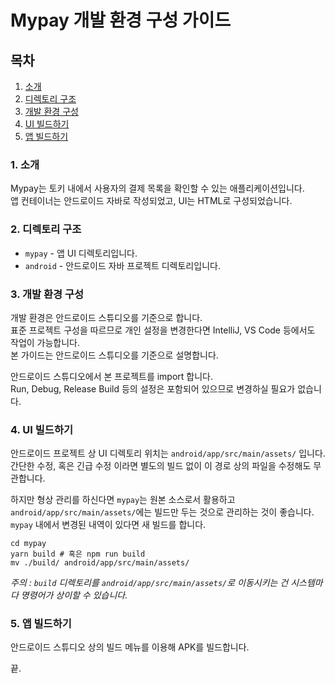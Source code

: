 # Mypay 개발 환경 구성 가이드

## 목차

1. [소개](#1-소개)
2. [디렉토리 구조](#2-디렉토리-구조)
3. [개발 환경 구성](#3-개발-환경-구성)
4. [UI 빌드하기](#4-UI-빌드하기)
5. [앱 빌드하기](#5-앱-빌드하기)

### 1. 소개

Mypay는 토키 내에서 사용자의 결제 목록을 확인할 수 있는 애플리케이션입니다.  
앱 컨테이너는 안드로이드 자바로 작성되었고, UI는 HTML로 구성되었습니다.

### 2. 디렉토리 구조

* `mypay` - 앱 UI 디렉토리입니다.
* `android` - 안드로이드 자바 프로젝트 디렉토리입니다.

### 3. 개발 환경 구성

개발 환경은 안드로이드 스튜디오를 기준으로 합니다.  
표준 프로젝트 구성을 따르므로 개인 설정을 변경한다면 IntelliJ, VS Code 등에서도 작업이 가능합니다.  
본 가이드는 안드로이드 스튜디오를 기준으로 설명합니다.

안드로이드 스튜디오에서 본 프로젝트를 import 합니다.  
Run, Debug, Release Build 등의 설정은 포함되어 있으므로 변경하실 필요가 없습니다.

### 4. UI 빌드하기

안드로이드 프로젝트 상 UI 디렉토리 위치는 `android/app/src/main/assets/` 입니다.  
간단한 수정, 혹은 긴급 수정 이라면 별도의 빌드 없이 이 경로 상의 파일을 수정해도 무관합니다.

하지만 형상 관리를 하신다면 `mypay`는 원본 소스로서 활용하고 `android/app/src/main/assets/`에는 빌드만 두는 것으로 관리하는 것이 좋습니다.  
`mypay` 내에서 변경된 내역이 있다면 새 빌드를 합니다.

```shell script
cd mypay
yarn build # 혹은 npm run build
mv ./build/ android/app/src/main/assets/
``` 

_주의 : `build` 디렉토리를 `android/app/src/main/assets/`로 이동시키는 건 시스템마다 명령어가 상이할 수 있습니다._

### 5. 앱 빌드하기

안드로이드 스튜디오 상의 빌드 메뉴를 이용해 APK를 빌드합니다.

끝.

